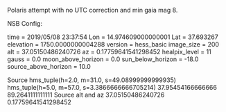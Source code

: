 Polaris attempt with no UTC correction and min gaia mag 8.

NSB Config:

time = 2019/05/08 23:37:54
Lon = 14.974609000000001
Lat = 37.693267
elevation = 1750.0000000004288
version = hess_basic
image_size = 200
alt = 37.05150486240726
az = 0.17759641541298452
healpix_level = 11
gauss = 0.0
moon_above_horizon = 0.0
sun_below_horizon = -18.0
source_above_horizon = 10.0

Source hms_tuple(h=2.0, m=31.0, s=49.08999999999935) hms_tuple(h=5.0, m=57.0, s=3.3866666666705214)
37.95454166666666 89.2641111111111
Source alt and az 37.05150486240726 0.17759641541298452
